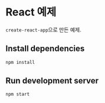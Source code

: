 # React 예제

`create-react-app`으로 만든 예제.

## Install dependencies

```bash
npm install
```

## Run development server

```bash
npm start
```
